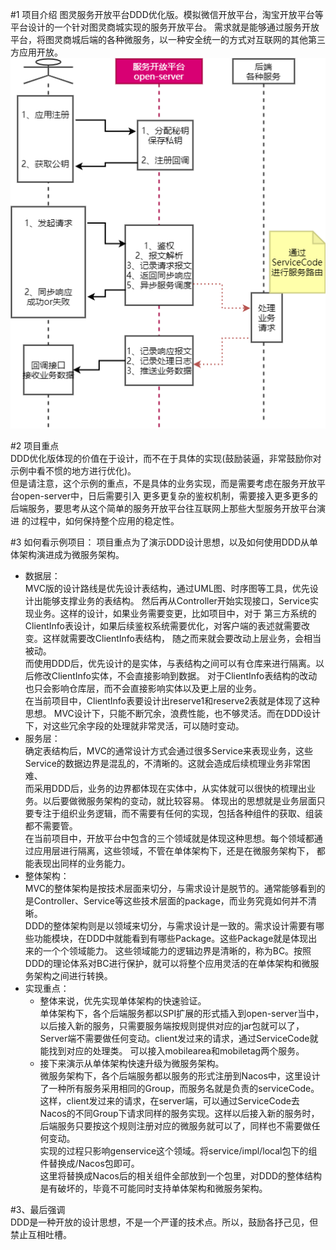#1 项目介绍
图灵服务开放平台DDD优化版。模拟微信开放平台，淘宝开放平台等平台设计的一个针对图灵商城实现的服务开放平台。
需求就是能够通过服务开放平台，将图灵商城后端的各种微服务，以一种安全统一的方式对互联网的其他第三方应用开放。
![](img/电商服务开放平台需求.png)

#2 项目重点  
DDD优化版体现的价值在于设计，而不在于具体的实现(鼓励装逼，非常鼓励你对示例中看不惯的地方进行优化)。  
但是请注意，这个示例的重点，不是具体的业务实现，而是需要考虑在服务开放平台open-server中，日后需要引入
更多更复杂的鉴权机制，需要接入更多更多的后端服务，要思考从这个简单的服务开放平台往互联网上那些大型服务开放平台演进
的过程中，如何保持整个应用的稳定性。

#3 如何看示例项目：
项目重点为了演示DDD设计思想，以及如何使用DDD从单体架构演进成为微服务架构。  
- 数据层：  
  MVC版的设计路线是优先设计表结构，通过UML图、时序图等工具，优先设计出能够支撑业务的表结构。
然后再从Controller开始实现接口，Service实现业务。这样的设计，如果业务需要变更，比如项目中，对于
  第三方系统的ClientInfo表设计，如果后续鉴权系统需要优化，对客户端的表述就需要改变。这样就需要改ClientInfo表结构，
  随之而来就会要改动上层业务，会相当被动。  
  而使用DDD后，优先设计的是实体，与表结构之间可以有仓库来进行隔离。以后修改ClientInfo实体，不会直接影响到数据。
  对于ClientInfo表结构的改动也只会影响仓库层，而不会直接影响实体以及更上层的业务。  
  在当前项目中，ClientInfo表要设计出reserve1和reserve2表就是体现了这种思想。
  MVC设计下，只能不断冗余，浪费性能，也不够灵活。而在DDD设计下，对这些冗余字段的处理就非常灵活，可以随时变动。
- 服务层：   
  确定表结构后，MVC的通常设计方式会通过很多Service来表现业务，这些Service的数据边界是混乱的，不清晰的。这就会造成后续梳理业务非常困难、  
  而采用DDD后，业务的边界都体现在实体中，从实体就可以很快的梳理出业务。以后要做微服务架构的变动，就比较容易。
  体现出的思想就是业务层面只要专注于组织业务逻辑，而不需要有任何的实现，包括各种组件的获取、组装都不需要管。  
  在当前项目中，开放平台中包含的三个领域就是体现这种思想。每个领域都通过应用层进行隔离，这些领域，不管在单体架构下，还是在微服务架构下，
  都能表现出同样的业务能力。  
- 整体架构：  
  MVC的整体架构是按技术层面来切分，与需求设计是脱节的。通常能够看到的是Controller、Service等这些技术层面的package，而业务究竟如何并不清晰。  
  DDD的整体架构则是以领域来切分，与需求设计是一致的。需求设计需要有哪些功能模块，在DDD中就能看到有哪些Package。这些Package就是体现出来的一个个领域能力。
  这些领域能力的逻辑边界是清晰的，称为BC。按照DDD的理论体系对BC进行保护，就可以将整个应用灵活的在单体架构和微服务架构之间进行转换。  
- 实现重点：  
  - 整体来说，优先实现单体架构的快速验证。    
  单体架构下，各个后端服务都以SPI扩展的形式插入到open-server当中，以后接入新的服务，只需要服务端按规则提供对应的jar包就可以了，Server端不需要做任何变动。client发过来的请求，通过ServiceCode就能找到对应的处理类。
  可以接入mobilearea和mobiletag两个服务。
  - 接下来演示从单体架构快速升级为微服务架构。  
  微服务架构下，各个后端服务都以服务的形式注册到Nacos中，这里设计了一种所有服务采用相同的Group，而服务名就是负责的serviceCode。
  这样，client发过来的请求，在server端，可以通过ServiceCode去Nacos的不同Group下请求同样的服务实现。这样以后接入新的服务时，后端服务只要按这个规则注册对应的微服务就可以了，同样也不需要做任何变动。  
  实现的过程只影响genservice这个领域。将service/impl/local包下的组件替换成/Nacos包即可。  
  这里将替换成Nacos后的相关组件全部放到一个包里，对DDD的整体结构是有破坏的，毕竟不可能同时支持单体架构和微服务架构。
  
#3、最后强调  
DDD是一种开放的设计思想，不是一个严谨的技术点。所以，鼓励各抒己见，但禁止互相吐槽。
